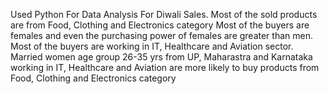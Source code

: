 Used Python For Data Analysis For Diwali Sales.
 Most of the sold products are from Food, Clothing and Electronics category
 Most of the buyers are females and even the purchasing power of females are greater than men.
 Most of the buyers are working in IT, Healthcare and Aviation sector.
 Married women age group 26-35 yrs from UP, Maharastra and Karnataka working in IT, Healthcare and Aviation are more likely to buy products from Food, Clothing and Electronics category
